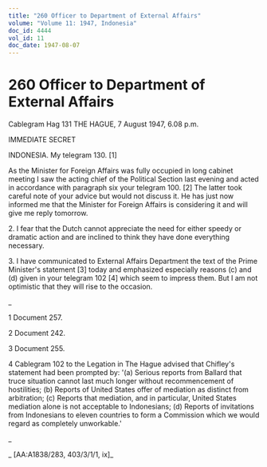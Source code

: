 ```yaml
---
title: "260 Officer to Department of External Affairs"
volume: "Volume 11: 1947, Indonesia"
doc_id: 4444
vol_id: 11
doc_date: 1947-08-07
---
```


# 260 Officer to Department of External Affairs

Cablegram Hag 131 THE HAGUE, 7 August 1947, 6.08 p.m.

IMMEDIATE SECRET

INDONESIA. My telegram 130. [1]

As the Minister for Foreign Affairs was fully occupied in long cabinet meeting I saw the acting chief of the Political Section last evening and acted in accordance with paragraph six your telegram 100. [2] The latter took careful note of your advice but would not discuss it. He has just now informed me that the Minister for Foreign Affairs is considering it and will give me reply tomorrow.

2\. I fear that the Dutch cannot appreciate the need for either speedy or dramatic action and are inclined to think they have done everything necessary.

3\. I have communicated to External Affairs Department the text of the Prime Minister's statement [3] today and emphasized especially reasons (c) and (d) given in your telegram 102 [4] which seem to impress them. But I am not optimistic that they will rise to the occasion.

_

1 Document 257.

2 Document 242.

3 Document 255.

4 Cablegram 102 to the Legation in The Hague advised that Chifley's statement had been prompted by: '(a) Serious reports from Ballard that truce situation cannot last much longer without recommencement of hostilities; (b) Reports of United States offer of mediation as distinct from arbitration; (c) Reports that mediation, and in particular, United States mediation alone is not acceptable to Indonesians; (d) Reports of invitations from Indonesians to eleven countries to form a Commission which we would regard as completely unworkable.'

_

_ [AA:A1838/283, 403/3/1/1, ix]_
